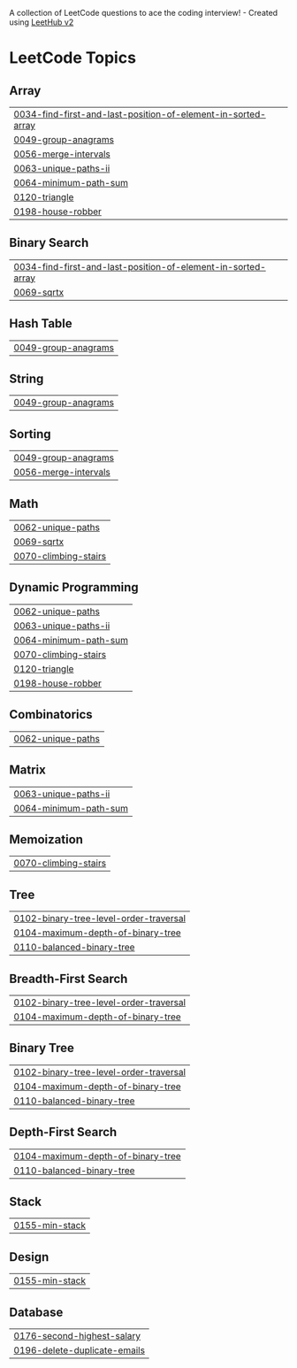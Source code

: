 A collection of LeetCode questions to ace the coding interview! - Created using [LeetHub v2](https://github.com/arunbhardwaj/LeetHub-2.0)
<!---LeetCode Topics Start-->
# LeetCode Topics
## Array
|  |
| ------- |
| [0034-find-first-and-last-position-of-element-in-sorted-array](https://github.com/pavanchakravarthi999/DSA/tree/master/0034-find-first-and-last-position-of-element-in-sorted-array) |
| [0049-group-anagrams](https://github.com/pavanchakravarthi999/DSA/tree/master/0049-group-anagrams) |
| [0056-merge-intervals](https://github.com/pavanchakravarthi999/DSA/tree/master/0056-merge-intervals) |
| [0063-unique-paths-ii](https://github.com/pavanchakravarthi999/DSA/tree/master/0063-unique-paths-ii) |
| [0064-minimum-path-sum](https://github.com/pavanchakravarthi999/DSA/tree/master/0064-minimum-path-sum) |
| [0120-triangle](https://github.com/pavanchakravarthi999/DSA/tree/master/0120-triangle) |
| [0198-house-robber](https://github.com/pavanchakravarthi999/DSA/tree/master/0198-house-robber) |
## Binary Search
|  |
| ------- |
| [0034-find-first-and-last-position-of-element-in-sorted-array](https://github.com/pavanchakravarthi999/DSA/tree/master/0034-find-first-and-last-position-of-element-in-sorted-array) |
| [0069-sqrtx](https://github.com/pavanchakravarthi999/DSA/tree/master/0069-sqrtx) |
## Hash Table
|  |
| ------- |
| [0049-group-anagrams](https://github.com/pavanchakravarthi999/DSA/tree/master/0049-group-anagrams) |
## String
|  |
| ------- |
| [0049-group-anagrams](https://github.com/pavanchakravarthi999/DSA/tree/master/0049-group-anagrams) |
## Sorting
|  |
| ------- |
| [0049-group-anagrams](https://github.com/pavanchakravarthi999/DSA/tree/master/0049-group-anagrams) |
| [0056-merge-intervals](https://github.com/pavanchakravarthi999/DSA/tree/master/0056-merge-intervals) |
## Math
|  |
| ------- |
| [0062-unique-paths](https://github.com/pavanchakravarthi999/DSA/tree/master/0062-unique-paths) |
| [0069-sqrtx](https://github.com/pavanchakravarthi999/DSA/tree/master/0069-sqrtx) |
| [0070-climbing-stairs](https://github.com/pavanchakravarthi999/DSA/tree/master/0070-climbing-stairs) |
## Dynamic Programming
|  |
| ------- |
| [0062-unique-paths](https://github.com/pavanchakravarthi999/DSA/tree/master/0062-unique-paths) |
| [0063-unique-paths-ii](https://github.com/pavanchakravarthi999/DSA/tree/master/0063-unique-paths-ii) |
| [0064-minimum-path-sum](https://github.com/pavanchakravarthi999/DSA/tree/master/0064-minimum-path-sum) |
| [0070-climbing-stairs](https://github.com/pavanchakravarthi999/DSA/tree/master/0070-climbing-stairs) |
| [0120-triangle](https://github.com/pavanchakravarthi999/DSA/tree/master/0120-triangle) |
| [0198-house-robber](https://github.com/pavanchakravarthi999/DSA/tree/master/0198-house-robber) |
## Combinatorics
|  |
| ------- |
| [0062-unique-paths](https://github.com/pavanchakravarthi999/DSA/tree/master/0062-unique-paths) |
## Matrix
|  |
| ------- |
| [0063-unique-paths-ii](https://github.com/pavanchakravarthi999/DSA/tree/master/0063-unique-paths-ii) |
| [0064-minimum-path-sum](https://github.com/pavanchakravarthi999/DSA/tree/master/0064-minimum-path-sum) |
## Memoization
|  |
| ------- |
| [0070-climbing-stairs](https://github.com/pavanchakravarthi999/DSA/tree/master/0070-climbing-stairs) |
## Tree
|  |
| ------- |
| [0102-binary-tree-level-order-traversal](https://github.com/pavanchakravarthi999/DSA/tree/master/0102-binary-tree-level-order-traversal) |
| [0104-maximum-depth-of-binary-tree](https://github.com/pavanchakravarthi999/DSA/tree/master/0104-maximum-depth-of-binary-tree) |
| [0110-balanced-binary-tree](https://github.com/pavanchakravarthi999/DSA/tree/master/0110-balanced-binary-tree) |
## Breadth-First Search
|  |
| ------- |
| [0102-binary-tree-level-order-traversal](https://github.com/pavanchakravarthi999/DSA/tree/master/0102-binary-tree-level-order-traversal) |
| [0104-maximum-depth-of-binary-tree](https://github.com/pavanchakravarthi999/DSA/tree/master/0104-maximum-depth-of-binary-tree) |
## Binary Tree
|  |
| ------- |
| [0102-binary-tree-level-order-traversal](https://github.com/pavanchakravarthi999/DSA/tree/master/0102-binary-tree-level-order-traversal) |
| [0104-maximum-depth-of-binary-tree](https://github.com/pavanchakravarthi999/DSA/tree/master/0104-maximum-depth-of-binary-tree) |
| [0110-balanced-binary-tree](https://github.com/pavanchakravarthi999/DSA/tree/master/0110-balanced-binary-tree) |
## Depth-First Search
|  |
| ------- |
| [0104-maximum-depth-of-binary-tree](https://github.com/pavanchakravarthi999/DSA/tree/master/0104-maximum-depth-of-binary-tree) |
| [0110-balanced-binary-tree](https://github.com/pavanchakravarthi999/DSA/tree/master/0110-balanced-binary-tree) |
## Stack
|  |
| ------- |
| [0155-min-stack](https://github.com/pavanchakravarthi999/DSA/tree/master/0155-min-stack) |
## Design
|  |
| ------- |
| [0155-min-stack](https://github.com/pavanchakravarthi999/DSA/tree/master/0155-min-stack) |
## Database
|  |
| ------- |
| [0176-second-highest-salary](https://github.com/pavanchakravarthi999/DSA/tree/master/0176-second-highest-salary) |
| [0196-delete-duplicate-emails](https://github.com/pavanchakravarthi999/DSA/tree/master/0196-delete-duplicate-emails) |
<!---LeetCode Topics End-->